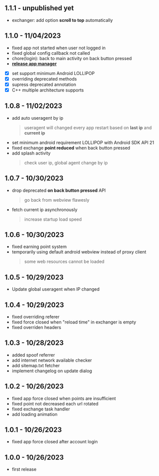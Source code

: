 ## 1.1.1 - unpublished yet
- exchanger: add option **scroll to top** automatically

## 1.1.0 - 11/04/2023
- fixed app not started when user not logged in
- fixed global config callback not called
- chore(login): back to main activity on back button pressed
- [**release app manager**](https://github.com/dimaslanjaka/android-traffic-exchange/raw/master/release/manager-release.apk)
- [x] set support minimum Android LOLLIPOP
- [x] overriding deprecated methods
- [x] supress deprecated annotation
- [x] C++ multiple architecture supports

## 1.0.8 - 11/02/2023
- add auto useragent by ip
  > useragent will changed every app restart based on **last ip** and **current ip**
- set minimum android requirement LOLLIPOP with Android SDK API 21
- fixed exchange **point reduced** when back button pressed
- add splash activity
  > check user ip, global agent change by ip

## 1.0.7 - 10/30/2023
- drop deprecated **on back button pressed** API
  > go back from webview flawesly
- fetch current ip asynchronously
  > increase startup load speed

## 1.0.6 - 10/30/2023
- fixed earning point system
- temporarily using default android webview instead of proxy client
  > some web resources cannot be loaded

## 1.0.5 - 10/29/2023
- Update global useragent when IP changed

## 1.0.4 - 10/29/2023
- fixed overriding referer
- fixed force closed when "reload time" in exchanger is empty
- fixed overriden headers

## 1.0.3 - 10/28/2023
- added spoof referrer
- add internet network available checker
- add sitemap.txt fetcher
- implement changelog on update dialog

## 1.0.2 - 10/26/2023
- fixed app force closed when points are insufficient
- fixed point not decreased each url rotated
- fixed exchange task handler
- add loading animation

## 1.0.1 - 10/26/2023
- fixed app force closed after account login

## 1.0.0 - 10/26/2023
- first release